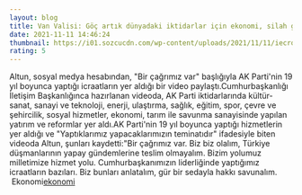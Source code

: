 ```yaml
--- 
layout: blog
title: Van Valisi: Göç artık dünyadaki iktidarlar için ekonomi, silah gibi bir enstrüman
date: 2021-11-11 14:46:24
thumbnail: https://i01.sozcucdn.com/wp-content/uploads/2021/11/11/iecrop/goc-dha-22_16_9_1636641964-670x371.jpg
rating: 5
---
```

Altun, sosyal medya hesabından, "Bir çağrımız var" başlığıyla AK Parti'nin 19 yıl boyunca yaptığı icraatların yer aldığı bir video paylaştı.Cumhurbaşkanlığı İletişim Başkanlığınca hazırlanan videoda, AK Parti iktidarlarında kültür-sanat, sanayi ve teknoloji, enerji, ulaştırma, sağlık, eğitim, spor, çevre ve şehircilik, sosyal hizmetler, ekonomi, tarım ile savunma sanayisinde yapılan yatırım ve reformlar yer aldı.AK Parti'nin 19 yıl boyunca yaptığı hizmetlerin yer aldığı ve "Yaptıklarımız yapacaklarımızın teminatıdır" ifadesiyle biten videoda Altun, şunları kaydetti:"Bir çağrımız var. Biz biz olalım, Türkiye düşmanlarının yapay gündemlerine teslim olmayalım. Bizim yolumuz milletimize hizmet yolu. Cumhurbaşkanımızın liderliğinde yaptığımız icraatların bazıları. Biz bunları anlatalım, gür bir sedayla hakkı savunalım.</br>&nbsp;Ekonomi<a href="Ekonomi">ekonomi</a>